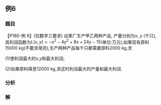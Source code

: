 ## 例6
### 题目
【P180-例 6】(仅数学三要求) 设某厂生产甲乙两种产品, 产量分别为$x$, $y$ (千只), 其利润函数为$L(x, y) = -x^2 - 4y^2 + 8x + 24y - 15$(单位:万元),如果现有原料$15000$ kg(不要求用完),生产两种产品每千只都需要原料$2000$ kg,求

(1)使利润最大的$x$,$y$和最大利润;

(2)如果原料降至$12000$ kg,求这时利润最大的产量和最大利润.
### 分析

### 解